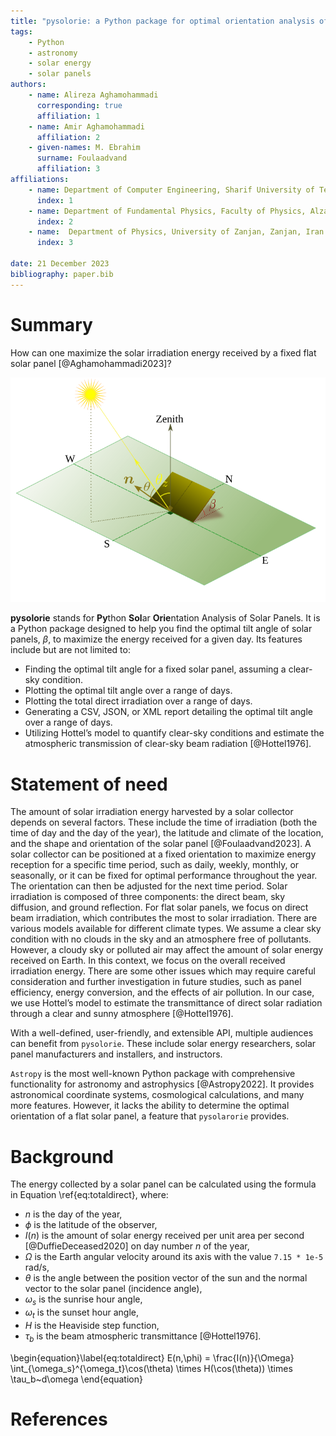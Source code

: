 ```yaml
---
title: "pysolorie: a Python package for optimal orientation analysis of solar panels"
tags:
    - Python
    - astronomy
    - solar energy
    - solar panels
authors:
    - name: Alireza Aghamohammadi
      corresponding: true
      affiliation: 1
    - name: Amir Aghamohammadi
      affiliation: 2
    - given-names: M. Ebrahim
      surname: Foulaadvand
      affiliation: 3
affiliations:
    - name: Department of Computer Engineering, Sharif University of Technology, Tehran, Iran
      index: 1
    - name: Department of Fundamental Physics, Faculty of Physics, Alzahra University, Tehran, Iran
      index: 2
    - name:  Department of Physics, University of Zanjan, Zanjan, Iran
      index: 3

date: 21 December 2023
bibliography: paper.bib
---
```


# Summary
How can one maximize the solar irradiation energy received by a fixed flat solar panel [@Aghamohammadi2023]?

![Orientational angles of a flat solar panel.\label{fig:opt}](solarpanel.svg)

**pysolorie** stands for **Py**thon **Sol**ar **Orie**ntation Analysis of Solar Panels. It is a Python package designed to help you find the optimal tilt angle of solar panels, $\beta$, to maximize the energy received for a given day. Its features include but are not limited to:

- Finding the optimal tilt angle for a fixed solar panel, assuming a clear-sky condition.
- Plotting the optimal tilt angle over a range of days.
- Plotting the total direct irradiation over a range of days.
- Generating a CSV, JSON, or XML report detailing the optimal tilt angle over a range of days.
- Utilizing Hottel’s model to quantify clear-sky conditions and estimate the atmospheric transmission of clear-sky beam radiation [@Hottel1976].


# Statement of need
The amount of solar irradiation energy harvested by a solar collector depends on several factors. These include the time of irradiation (both the time of day and the day of the year), the latitude and climate of the location, and the shape and orientation of the solar panel [@Foulaadvand2023].
A solar collector can be positioned at a fixed orientation to maximize energy reception for a specific time period, such as daily, weekly, monthly, or seasonally, or it can be fixed for optimal performance throughout the year. The orientation can then be adjusted for the next time period.
Solar irradiation is composed of three components: the direct beam, sky diffusion, and ground reflection. For flat solar panels, we focus on direct beam irradiation, which contributes the most to solar irradiation. There are various models available for different climate types. We assume a clear sky condition with no clouds in the sky and an atmosphere free of pollutants. However, a cloudy sky or polluted air may affect the amount of solar energy received on Earth. In this context, we focus on the overall received irradiation energy. There are some other issues which may require careful consideration and further investigation in future studies, such as panel efficiency, energy conversion, and the effects of air pollution.
 In our case, we use Hottel’s model to estimate the transmittance of direct solar radiation through a clear and sunny atmosphere [@Hottel1976].

 With a well-defined, user-friendly, and extensible API, multiple audiences can benefit from `pysolorie`. These include solar energy researchers, solar panel manufacturers and installers, and instructors.

`Astropy` is the most well-known Python package with comprehensive functionality for astronomy and astrophysics [@Astropy2022]. It provides astronomical coordinate systems, cosmological calculations, and many more features. However, it lacks the ability to determine the optimal orientation of a flat solar panel, a feature that `pysolarorie` provides.



# Background
The energy collected by a solar panel can be calculated using the formula in Equation \ref{eq:totaldirect}, where:

- $n$ is the day of the year,
- $\phi$ is the latitude of the observer,
- $I(n)$ is the amount of solar energy received per unit area per second [@DuffieDeceased2020]  on day number $n$ of the year,
- $\Omega$ is the Earth angular velocity around its axis with the value `7.15 * 1e-5` rad/s,
- $\theta$ is the angle between the position vector of the sun and the normal vector to the solar panel (incidence angle),
- $\omega_s$ is the sunrise hour angle,
- $\omega_t$ is the sunset hour angle,
- $H$ is the Heaviside step function,
- $\tau_b$ is the beam atmospheric transmittance [@Hottel1976].

\begin{equation}\label{eq:totaldirect}
E(n,\phi) = \frac{I(n)}{\Omega} \int_{\omega_s}^{\omega_t}\cos(\theta) \times H(\cos(\theta)) \times \tau_b~d\omega
\end{equation}




# References
